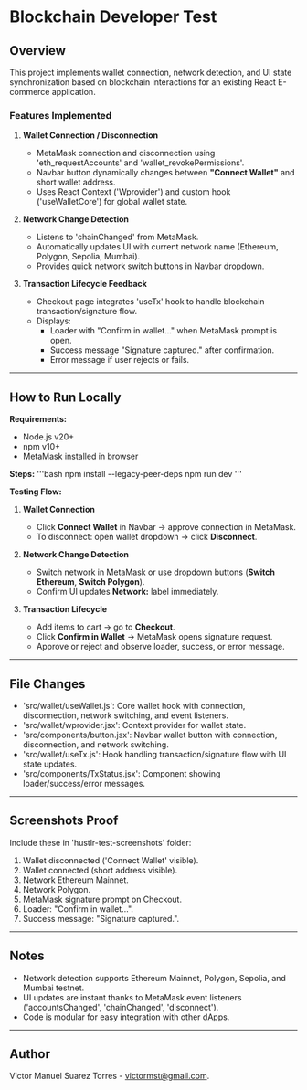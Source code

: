 # Blockchain Developer Test

## Overview
This project implements wallet connection, network detection, and UI state synchronization based on blockchain interactions for an existing React E-commerce application.

### Features Implemented
1. **Wallet Connection / Disconnection**
   - MetaMask connection and disconnection using 'eth_requestAccounts' and 'wallet_revokePermissions'.
   - Navbar button dynamically changes between **"Connect Wallet"** and short wallet address.
   - Uses React Context ('Wprovider') and custom hook ('useWalletCore') for global wallet state.

2. **Network Change Detection**
   - Listens to 'chainChanged' from MetaMask.
   - Automatically updates UI with current network name (Ethereum, Polygon, Sepolia, Mumbai).
   - Provides quick network switch buttons in Navbar dropdown.

3. **Transaction Lifecycle Feedback**
   - Checkout page integrates 'useTx' hook to handle blockchain transaction/signature flow.
   - Displays:
     - Loader with "Confirm in wallet..." when MetaMask prompt is open.
     - Success message "Signature captured." after confirmation.
     - Error message if user rejects or fails.

---

## How to Run Locally

**Requirements:**
- Node.js v20+
- npm v10+
- MetaMask installed in browser

**Steps:**
'''bash
npm install --legacy-peer-deps
npm run dev
'''

**Testing Flow:**
1. **Wallet Connection**
   - Click **Connect Wallet** in Navbar  ->  approve connection in MetaMask.
   - To disconnect: open wallet dropdown  ->  click **Disconnect**.

2. **Network Change Detection**
   - Switch network in MetaMask or use dropdown buttons (**Switch Ethereum**, **Switch Polygon**).
   - Confirm UI updates **Network:** label immediately.

3. **Transaction Lifecycle**
   - Add items to cart  ->  go to **Checkout**.
   - Click **Confirm in Wallet**  ->  MetaMask opens signature request.
   - Approve or reject and observe loader, success, or error message.

---

## File Changes
- 'src/wallet/useWallet.js': Core wallet hook with connection, disconnection, network switching, and event listeners.
- 'src/wallet/wprovider.jsx': Context provider for wallet state.
- 'src/components/button.jsx': Navbar wallet button with connection, disconnection, and network switching.
- 'src/wallet/useTx.js': Hook handling transaction/signature flow with UI state updates.
- 'src/components/TxStatus.jsx': Component showing loader/success/error messages.

---

## Screenshots Proof
Include these in 'hustlr-test-screenshots' folder:
1. Wallet disconnected ('Connect Wallet' visible).
2. Wallet connected (short address visible).
3. Network Ethereum Mainnet.
4. Network Polygon.
5. MetaMask signature prompt on Checkout.
6. Loader: "Confirm in wallet...".
7. Success message: "Signature captured.".

---

## Notes
- Network detection supports Ethereum Mainnet, Polygon, Sepolia, and Mumbai testnet.
- UI updates are instant thanks to MetaMask event listeners ('accountsChanged', 'chainChanged', 'disconnect').
- Code is modular for easy integration with other dApps.


---

## **Author**
Victor Manuel Suarez Torres - victormst@gmail.com.
